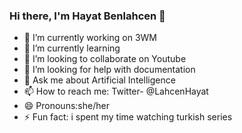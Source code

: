 ### Hi there, I'm Hayat Benlahcen 👋

- 🔭 I’m currently working on 3WM
- 🌱 I’m currently learning 
- 👯 I’m looking to collaborate on Youtube
- 🤔 I’m looking for help with documentation
- 💬 Ask me about Artificial Intelligence
- 📫 How to reach me: Twitter- @LahcenHayat
- 😄 Pronouns:she/her
- ⚡ Fun fact: i spent my time watching turkish series 

